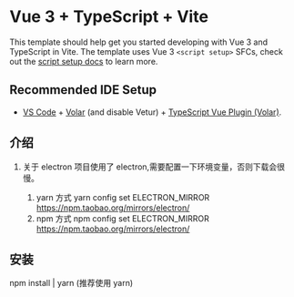 # Vue 3 + TypeScript + Vite

This template should help get you started developing with Vue 3 and TypeScript in Vite. The template uses Vue 3 `<script setup>` SFCs, check out the [script setup docs](https://v3.vuejs.org/api/sfc-script-setup.html#sfc-script-setup) to learn more.

## Recommended IDE Setup

- [VS Code](https://code.visualstudio.com/) + [Volar](https://marketplace.visualstudio.com/items?itemName=Vue.volar) (and disable Vetur) + [TypeScript Vue Plugin (Volar)](https://marketplace.visualstudio.com/items?itemName=Vue.vscode-typescript-vue-plugin).

## 介绍

1. 关于 electron
   项目使用了 electron,需要配置一下环境变量，否则下载会很慢。

   1. yarn 方式 yarn config set ELECTRON_MIRROR https://npm.taobao.org/mirrors/electron/
   2. npm 方式 npm config set ELECTRON_MIRROR https://npm.taobao.org/mirrors/electron/

## 安装

npm install | yarn (推荐使用 yarn)
